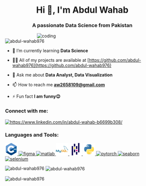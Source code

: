 <h1 align="center">Hi 👋, I'm Abdul Wahab</h1>
<h3 align="center">A passionate Data Science from Pakistan</h3>
<img align="right" alt="coding" width="400" src="https://user-images.githubusercontent.com/55389276/140866485-8fb1c876-9a8f-4d6a-98dc-08c4981eaf70.gif"

<p align="left"> <img src="https://komarev.com/ghpvc/?username=abdul-wahab976&label=Profile%20views&color=0e75b6&style=flat" alt="abdul-wahab976" /> </p>

- 🌱 I’m currently learning **Data Science**

- 👨‍💻 All of my projects are available at [https://github.com/abdul-wahab976](https://github.com/abdul-wahab976)

- 💬 Ask me about **Data Analyst, Data Visualization**

- 📫 How to reach me **aw2658109@gmail.com**

- ⚡ Fun fact **I am funny😉**

<h3 align="left">Connect with me:</h3>
<p align="left">
<a href="https://linkedin.com/in/https://www.linkedin.com/in/abdul-wahab-b6699b308/" target="blank"><img align="center" src="https://raw.githubusercontent.com/rahuldkjain/github-profile-readme-generator/master/src/images/icons/Social/linked-in-alt.svg" alt="https://www.linkedin.com/in/abdul-wahab-b6699b308/" height="30" width="40" /></a>
</p>

<h3 align="left">Languages and Tools:</h3>
<p align="left"> <a href="https://www.w3schools.com/cpp/" target="_blank" rel="noreferrer"> <img src="https://raw.githubusercontent.com/devicons/devicon/master/icons/cplusplus/cplusplus-original.svg" alt="cplusplus" width="40" height="40"/> </a> <a href="https://www.figma.com/" target="_blank" rel="noreferrer"> <img src="https://www.vectorlogo.zone/logos/figma/figma-icon.svg" alt="figma" width="40" height="40"/> </a> <a href="https://www.mathworks.com/" target="_blank" rel="noreferrer"> <img src="https://upload.wikimedia.org/wikipedia/commons/2/21/Matlab_Logo.png" alt="matlab" width="40" height="40"/> </a> <a href="https://www.mysql.com/" target="_blank" rel="noreferrer"> <img src="https://raw.githubusercontent.com/devicons/devicon/master/icons/mysql/mysql-original-wordmark.svg" alt="mysql" width="40" height="40"/> </a> <a href="https://pandas.pydata.org/" target="_blank" rel="noreferrer"> <img src="https://raw.githubusercontent.com/devicons/devicon/2ae2a900d2f041da66e950e4d48052658d850630/icons/pandas/pandas-original.svg" alt="pandas" width="40" height="40"/> </a> <a href="https://www.python.org" target="_blank" rel="noreferrer"> <img src="https://raw.githubusercontent.com/devicons/devicon/master/icons/python/python-original.svg" alt="python" width="40" height="40"/> </a> <a href="https://pytorch.org/" target="_blank" rel="noreferrer"> <img src="https://www.vectorlogo.zone/logos/pytorch/pytorch-icon.svg" alt="pytorch" width="40" height="40"/> </a> <a href="https://seaborn.pydata.org/" target="_blank" rel="noreferrer"> <img src="https://seaborn.pydata.org/_images/logo-mark-lightbg.svg" alt="seaborn" width="40" height="40"/> </a> <a href="https://www.selenium.dev" target="_blank" rel="noreferrer"> <img src="https://raw.githubusercontent.com/detain/svg-logos/780f25886640cef088af994181646db2f6b1a3f8/svg/selenium-logo.svg" alt="selenium" width="40" height="40"/> </a> </p>

<p><img align="left" src="https://github-readme-stats.vercel.app/api/top-langs?username=abdul-wahab976&show_icons=true&locale=en&layout=compact" alt="abdul-wahab976" /></p>

<p>&nbsp;<img align="center" src="https://github-readme-stats.vercel.app/api?username=abdul-wahab976&show_icons=true&locale=en" alt="abdul-wahab976" /></p>

<p><img align="center" src="https://github-readme-streak-stats.herokuapp.com/?user=abdul-wahab976&" alt="abdul-wahab976" /></p>

